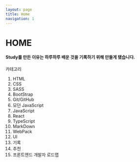 ```yaml
---
layout: page
title: Home
navigation: 1
---
```


# HOME

#### **Study**를 만든 이유는 하루하루 배운 것을 기록하기 위해 만들게 됐습니다.

카테고리

1. HTML
1. CSS
1. SASS
1. BootStrap
1. Git/GitHub
1. 모던 JavaScript
1. JavaScript
1. React
1. TypeScript
1. MarkDown
1. WebPack
1. UI
1. 기록
1. 추천
1. 프론트엔드 개발자 로드맵